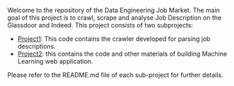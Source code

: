Welcome to the repository of the Data Engineering Job Market. The main goal of this project is to crawl, scrape and analyse Job Description on the Glassdoor and Indeed.
This project consists of two subprojects:
* [Project1](https://github.com/YuliiaAntonova/job_Crawler/tree/master/jobscrape "Сайт Google"): This code contains the crawler developed for parsing job descriptions.
* [Project2](https://github.com/YuliiaAntonova/job_Crawler/tree/master/analysis "Сайт Google"): this contains the code and other materials of building Machine Learning web application.

Please refer to the README.md file of each sub-project for further details.
